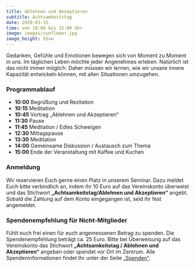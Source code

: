 ```yaml
---
title: Ablehnen und Akzeptieren
subtitle: Achtsamkeitstag
date: 2020-03-15
time: von 10:00 bis 15:00 Uhr
image: images/sunflower.jpg
image_height: 55vw
---
```

Gedanken, Gefühle und Emotionen bewegen sich von Moment zu Moment in uns. Im täglichen
Leben möchte jeder Angenehmes erleben. Natürlich ist das nicht immer möglich. Daher müssen wir
lernen, wie wir unsere innere Kapazität entwickeln können, mit allen Situationen umzugehen.

### Programmablauf
- **10:00** Begrüßung und Rezitation
- **10:15** Meditation
- **10:45** Vortrag „Ablehnen und Akzeptieren“
- **11:30** Pause
- **11:45** Meditation / Edles Schweigen
- **12:30** Mittagspause
- **13:30** Meditation
- **14:00** Gemeinsame Diskussion / Austausch zum Thema
- **15:00** Ende der Veranstaltung mit Kaffee und Kuchen

### Anmeldung
Wir reservieren Euch gerne einen Platz in unserem Seminar. Dazu meldet
Euch bitte verbindlich an, indem ihr 10 Euro auf das Vereinskonto
überweist und das Stichwort **„Achtsamkeitstag/Ablehnen und
Akzeptieren“** angebt. Sobald die Zahlung auf dem Konto eingegangen
ist, seid ihr fest angemeldet.

### Spendenempfehlung für Nicht-Mitglieder
Fühlt euch frei einen für euch angemessenen Betrag zu spenden.  Die Spendenempfehlung beträgt ca. 25 Euro.  Bitte bei Überweisung auf das Vereinskonto das Stichwort **„Achtsamkeitstag / Ablehnen und Akzeptieren“** angeben oder spendet vor Ort im Zentrum.  Alle Spendeninformationen findet Ihr unter der Seite [„Spenden“](spenden.html).
